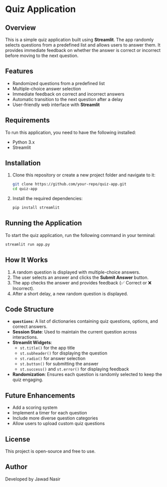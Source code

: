 # Quiz Application

## Overview
This is a simple quiz application built using **Streamlit**. The app randomly selects questions from a predefined list and allows users to answer them. It provides immediate feedback on whether the answer is correct or incorrect before moving to the next question.

## Features
- Randomized questions from a predefined list
- Multiple-choice answer selection
- Immediate feedback on correct and incorrect answers
- Automatic transition to the next question after a delay
- User-friendly web interface with **Streamlit**

## Requirements
To run this application, you need to have the following installed:

- Python 3.x
- Streamlit

## Installation
1. Clone this repository or create a new project folder and navigate to it:
   ```sh
   git clone https://github.com/your-repo/quiz-app.git
   cd quiz-app
   ```
2. Install the required dependencies:
   ```sh
   pip install streamlit
   ```

## Running the Application
To start the quiz application, run the following command in your terminal:
```sh
streamlit run app.py
```

## How It Works
1. A random question is displayed with multiple-choice answers.
2. The user selects an answer and clicks the **Submit Answer** button.
3. The app checks the answer and provides feedback (✅ Correct or ❌ Incorrect).
4. After a short delay, a new random question is displayed.

## Code Structure
- **`questions`**: A list of dictionaries containing quiz questions, options, and correct answers.
- **Session State**: Used to maintain the current question across interactions.
- **Streamlit Widgets**:
  - `st.title()` for the app title
  - `st.subheader()` for displaying the question
  - `st.radio()` for answer selection
  - `st.button()` for submitting the answer
  - `st.success()` and `st.error()` for displaying feedback
- **Randomization**: Ensures each question is randomly selected to keep the quiz engaging.

## Future Enhancements
- Add a scoring system
- Implement a timer for each question
- Include more diverse question categories
- Allow users to upload custom quiz questions

## License
This project is open-source and free to use.

## Author
Developed by Jawad Nasir

